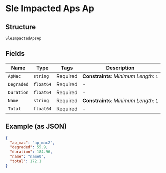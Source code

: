 
# Sle Impacted Aps Ap

## Structure

`SleImpactedApsAp`

## Fields

| Name | Type | Tags | Description |
|  --- | --- | --- | --- |
| `ApMac` | `string` | Required | **Constraints**: *Minimum Length*: `1` |
| `Degraded` | `float64` | Required | - |
| `Duration` | `float64` | Required | - |
| `Name` | `string` | Required | **Constraints**: *Minimum Length*: `1` |
| `Total` | `float64` | Required | - |

## Example (as JSON)

```json
{
  "ap_mac": "ap_mac2",
  "degraded": 55.9,
  "duration": 184.96,
  "name": "name0",
  "total": 172.1
}
```

